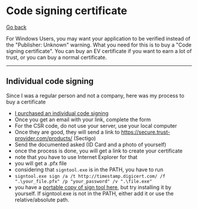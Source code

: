 # Code signing certificate

[Go back](..)

For Windows Users, you may want your application to be verified instead of the "Publisher: Unknown" warning. What you need for this is to buy a "Code signing certificate". You can buy an EV certificate if you want to earn a lot of trust, or you can buy a normal certificate.

<hr class="sl">

## Individual code signing

Since I was a regular person and not a company, here was my process to buy a certificate

* [I purchased an individual code signing](https://comodosslstore.com/code-signing/comodo-individual-code-signing-certificate)
* Once you get an email with your link, complete the form
* For the CSR code, do not use your server, use your local computer
* Once they are good, they will send a link to <https://secure.trust-provider.com/products/> (Sectigo)
* Send the documented asked (ID Card and a photo of yourself)
* once the process is done, you will get a link to create your certificate
* note that you have to use Internet Explorer for that
* you will get a .pfx file
* considering that ``signtool.exe`` is in the PATH, you have to run
* ``signtool.exe sign /a /t http://timestamp.digicert.com/ /f ".\your_file.pfx" /p "your_password" /v ".\file.exe"``
* you have a [portable copy of sign tool here](https://github.com/memorize-code/memorize-references/raw/main/special/business/signtool.exe), but try installing it by yourself. If signtool.exe is not in the PATH, either add it or use the relative/absolute path.